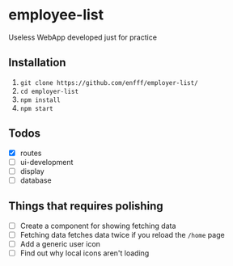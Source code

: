 # employee-list
Useless WebApp developed just for practice

## Installation

1. `git clone https://github.com/enfff/employer-list/`
2. `cd employer-list`
3. `npm install`
4. `npm start`

## Todos

- [x] routes
- [ ] ui-development
- [ ] display
- [ ] database

## Things that requires polishing
- [ ] Create a component for showing fetching data
- [ ] Fetching data fetches data twice if you reload the `/home` page
- [ ] Add a generic user icon
- [ ] Find out why local icons aren't loading